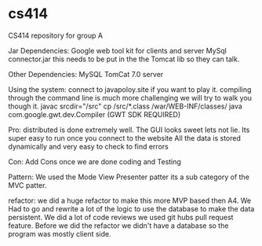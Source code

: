 # cs414
CS414 repository for group A

Jar Dependencies:
Google web tool kit for clients and server
MySql connector.jar this needs to be put in the the Tomcat lib so they can talk.

Other Dependencies:
MySQL
TomCat 7.0 server

Using the system:
connect to javapoloy.site if you want to play it.
compiling through the command line is much more challenging we will try to walk you though it.
javac srcdir="/src"
cp /src/*.class /war/WEB-INF/classes/
java com.google.gwt.dev.Compiler (GWT SDK REQUIRED)


Pro:
 distributed is done extremely well.
 The GUI looks sweet lets not lie.
 Its super easy to run once you connect to the website
 All the data is stored dynamically and very easy to check to find errors

Con:
 Add Cons once we are done coding and Testing
 <ADD HERE>

Pattern:
We used the Mode View Presenter patter its a sub category of the MVC patter.

refactor:
we did a huge refactor to make this more MVP based then A4. We Had to go and rewrite a lot of the logic to use the database to make
the data persistent. We did a lot of code reviews we used git hubs pull request feature. Before we did the refactor we didn't have a database
so the program was mostly client side. 